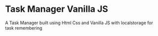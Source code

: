 # Task Manager Vanilla JS
 A Task Manager built using Html Css and Vanilla JS with localstorage for task remembering
